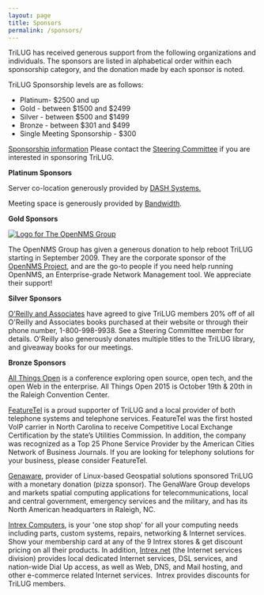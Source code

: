 ```yaml
---
layout: page
title: Sponsors
permalink: /sponsors/
---
```


TriLUG has received generous support from the following organizations and individuals. The sponsors are listed in alphabetical order within each sponsorship category, and the donation made by each sponsor is noted.  

TriLUG Sponsorship levels are as follows:

<ul>
<li>Platinum- $2500 and up</li>
<li>Gold - between $1500 and $2499</li>
<li>Silver - between $500 and $1499</li>
<li>Bronze - between $301 and $499</li>
<li>Single Meeting Sponsorship - $300</li>
</ul>

<a href="/?q=node/16">Sponsorship information</a>
Please contact the <a href="http://www.trilug.org/contact">Steering Committee</a> if you are interested in sponsoring TriLUG.

<strong>Platinum Sponsors</strong>

Server co-location generously provided by <a href="http://www.dashsystems.com/">DASH Systems.</a> 

Meeting space is generously provided by <a href="http://bandwidth.com">Bandwidth</a>.

<strong>Gold Sponsors</strong>

<a href="http://opennms.com"><img src="http://www.opennms.com/wp-content/themes/opennms/images/logo.png" alt="Logo for The OpenNMS Group" /></a>

The OpenNMS Group has given a generous donation to help reboot TriLUG starting in September 2009. They are the corporate sponsor of the <a href="http://opennms.org" title="The OpenNMS Project: Enterprise Network Management">OpenNMS Project</a>, and are the go-to people if you need help running OpenNMS, an Enterprise-grade Network Management tool. We appreciate their support! 

<strong>Silver Sponsors</strong>

<A HREF="http://www.oreilly.com">O'Reilly and Associates</a> have agreed to give TriLUG members 20% off of all O'Reilly and Associates books purchased at their website or through their phone number, 1-800-998-9938.  See a Steering Committee member for details.  O'Reilly also generously donates multiple titles to the TriLUG library, and giveaway books for our meetings.

<strong>Bronze Sponsors</strong>

<a href="http://allthingsopen.org/">All Things Open</a> is a conference exploring open source, open tech, and the open Web in the enterprise. All Things Open 2015 is October 19th & 20th in the Raleigh Convention Center.

<A HREF="http://www.featuretel.com/">FeatureTel</A> is a proud supporter of TriLUG and a local provider of both telephone systems and telephone services. FeatureTel was the first hosted VoIP carrier in North Carolina to receive Competitive Local Exchange Certification by the state’s Utilities Commission. In addition, the company was recognized as a Top 25 Phone Service Provider by the American Cities Network of Business Journals. If you are looking for telephony solutions for your business, please consider FeatureTel.

<A HREF="http://www.genaware.com/">Genaware</A>, provider of Linux-based Geospatial solutions sponsored TriLUG with a monetary donation (pizza sponsor).  The GenaWare Group develops and markets spatial computing applications for telecommunications, local and central government, emergency services and the military, and has its North American headquarters in Raleigh, NC.

<A HREF="http://www.intrex.com/">Intrex Computers</A>, is your 'one stop shop' for all your computing needs including parts, custom systems, repairs, networking & Internet services.  Show your membership card at any of the 9 Intrex stores & get discount pricing on all their products. In addition, <A HREF="http://www.intrex.net/">Intrex.net</A> (the Internet services division) provides local dedicated Internet services, DSL services, and nation-wide Dial Up access, as well as Web, DNS, and Mail hosting, and other e-commerce related Internet services.&nbsp;&nbsp;Intrex provides discounts for TriLUG members.&nbsp;&nbsp;

<!--break-->
